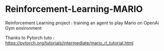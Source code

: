 # Reinforcement-Learning-MARIO
Reinforcement Learning project : training an agent to play Mario on OpenAi Gym environment

Thanks to Pytorch tuto : https://pytorch.org/tutorials/intermediate/mario_rl_tutorial.html 
